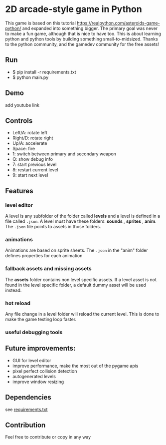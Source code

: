 

# 2D arcade-style game in Python

This game is based on this tutorial https://realpython.com/asteroids-game-python/ 
and expanded into something bigger. The primary goal was never to make a fun game, 
although that is nice to have too. This is about learning python and python tools by building something 
small-to-midsized. Thanks to the python community, and the gamedev community for the free assets!

## Run

* $ pip install -r requirements.txt
* $ python main.py


## Demo
add youtube link

## Controls

* Left/A: rotate left  
* Right/D: rotate right  
* Up/A: accelerate  
* Space: fire   
* 1: switch between primary and secondary weapon
* Q: show debug info
* 7: start previous level
* 8: restart current level
* 9: start next level

## Features

### level editor
A level is any subfolder of the folder called **levels** and a level is defined in a file called `.json`.
A level must have these folders: **sounds** , **sprites** , **anim**.
The `.json` file points to assets in those folders.

### animations
Animations are based on sprite sheets. The `.json` in the "anim" folder
defines properties for each animation

### fallback assets and missing assets
The **assets** folder contains non level specific assets. 
If a level asset is not found in the level specific folder, a default dummy asset will be used instead.

### hot reload
Any file change in a level folder will reload the current level. 
This is done to make the game testing loop faster.

### useful debugging tools

## Future improvements:
* GUI for level editor
* improve performance, make the most out of the pygame apis
* pixel perfect collision detection
* autogenerated levels
* improve window resizing


## Dependencies	
see [requirements.txt](requirements.txt)

## Contribution

Feel free to contribute or copy in any way